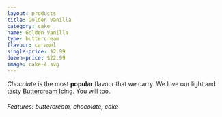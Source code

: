 ```yaml
---
layout: products
title: Golden Vanilla
category: cake
name: Golden Vanilla
type: buttercream
flavour: caramel
single-price: $2.99
dozen-price: $22.99
image: cake-4.svg
---
```


*Chocolate* is the most **popular** flavour that we carry. We love our light and tasty [Buttercream Icing](https://en.wikipedia.org/wiki/Buttercream). You will too.
###### Features: buttercream, chocolate, cake

